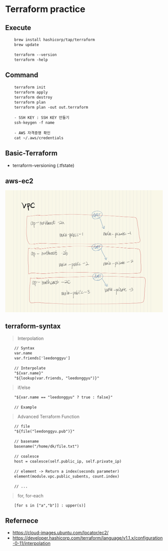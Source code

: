 # Terraform practice

## Execute

```
    brew install hashicorp/tap/terraform
    brew update

    terraform --version
    terraform -help
```

## Command

```
    terraform init
    terraform apply
    terraform destroy
    terraform plan
    terraform plan -out out.terraform

    - SSH KEY : SSH KEY 만들기
    ssh-keygen -f name

    - AWS 자격증명 확인
    cat ~/.aws/credentials
```

## Basic-Terraform

- terraform-versioning (.tfstate)

## aws-ec2

![scrennshot](./aws-ec2/public/vpc.jpg)

## terraform-syntax

> Interpolation

```
    // Syntax
    var.name
    var.friends['leedonggyu']

    // Interpolate
    "${var.name}"
    "${lookup(var.friends, "leedonggyu")}"

```

> if/else

```
    "${var.name == "leedonggyu" ? true : false}"

    // Example

```

> Advanced Terraform Function

```
    // file
    "${file("leedonggyu.pub")}"

    // basename
    basename("/home/dk/file.txt")

    // coalesce
    host = coalesce(self.public_ip, self.private_ip)

    // element -> Return a index(seconds parameter)
    element(module.vpc.public_subents, count.index)

    // ...
```

> for, for-each

```
    [for s in ["a","b"]] : upper(s)]
```

## Refernece

- https://cloud-images.ubuntu.com/locator/ec2/
- https://developer.hashicorp.com/terraform/language/v1.1.x/configuration-0-11/interpolation

